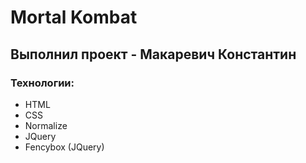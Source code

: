 # Mortal Kombat
## Выполнил проект - Макаревич Константин
### Технологии:
- HTML
- CSS
- Normalize
- JQuery
- Fencybox (JQuery)
